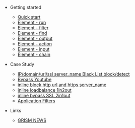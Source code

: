 <!-- docs/_sidebar.md -->
- Getting started

  - [Quick start](/)
  - [Element - run](run.md)
  - [Element - filter](filter.md)
  - [Element - find](find.md)
  - [Element - output](output.md)
  - [Element - action](action.md)
  - [Element - input](input.md)
  - [Element - chain](chain.md)
  
- Case Study
  - [IP/domain/url/ssl server_name Black List block/detect](blackList.md)
  - [Bypass Youtube](bypassYoutube.md)
  - [inline block http url and https server_name](inlineblockhttphttps.md)
  - [inline loadbalance 1in2out](inlineLB_1in2out.md)
  - [inline bypass SSL 2in1out](inline_2in1out_bypass_ssl.md)
  - [Application Filters](application_filters.md)
  
- Links
  - [GRISM NEWS](https://packetx.github.io/gnews/)
